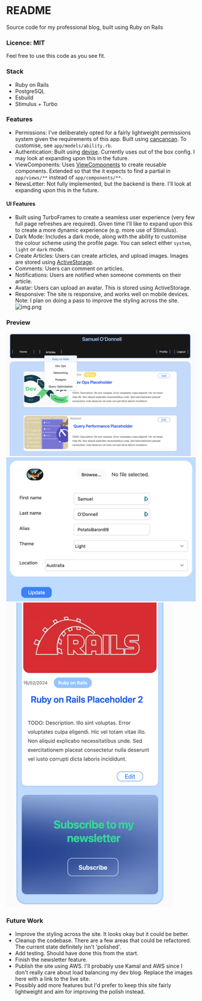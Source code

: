 # README

Source code for my professional blog, built using Ruby on Rails

### Licence: MIT

Feel free to use this code as you see fit.

### Stack

- Ruby on Rails
- PostgreSQL
- Esbuild
- Stimulus + Turbo

### Features

- Permissions: I've deliberately opted for a fairly lightweight permissions system given the requirements of this app.  Built using [cancancan](https://github.com/CanCanCommunity/cancancan). To customise, see `app/models/ability.rb`.
- Authentication: Built using [devise](https://github.com/heartcombo/devise). Currently uses out of the box config. I may look at expanding upon this in the future.
- ViewComponents: Uses [ViewComponents](https://github.com/ViewComponent/view_component) to create reusable components.  Extended so that the it expects to find a partial in `app/views/**` instead of `app/components/**`.
- NewsLetter: Not fully implemented, but the backend is there.  I'll look at expanding upon this in the future.

#### UI Features

- Built using TurboFrames to create a seamless user experience (very few full page refreshes are required).  Given time I'll like to expand upon this to create a more dynamic experience (e.g. more use of Stimulus).
- Dark Mode: Includes a dark mode, along with the ability to customise the colour scheme using the profile page.  You can select either `system`, `light` or `dark` mode.
- Create Articles: Users can create articles, and upload images.  Images are stored using [ActiveStorage](https://guides.rubyonrails.org/active_storage_overview.html).
- Comments: Users can comment on articles.
- Notifications: Users are notified when someone comments on their article.
- Avatar: Users can upload an avatar.  This is stored using ActiveStorage.
- Responsive: The site is responsive, and works well on mobile devices. Note: I plan on doing a pass to improve the styling across the site.![img.png](img.png)

### Preview


![sam-blog-1](app/assets/images/preview/sam-blog-1.png)
![blog-profile](app/assets/images/preview/blog-profile.png)
![news-letter](app/assets/images/preview/news-letter-responsive.png)

### Future Work

- Improve the styling across the site. It looks okay but it could be better.
- Cleanup the codebase.  There are a few areas that could be refactored. The current state definitely isn't 'polished'.
- Add testing. Should have done this from the start.
- Finish the newsletter feature.
- Publish the site using AWS. I'll probably use Kamal and AWS since I don't really care about load balancing my dev blog. Replace the images here with a link to the live site.
- Possibly add more features but I'd prefer to keep this site fairly lightweight and aim for improving the polish instead.
